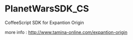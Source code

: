 PlanetWarsSDK_CS
================

CoffeeScript SDK for Expantion Origin

more info : http://www.tamina-online.com/expantion-origin

